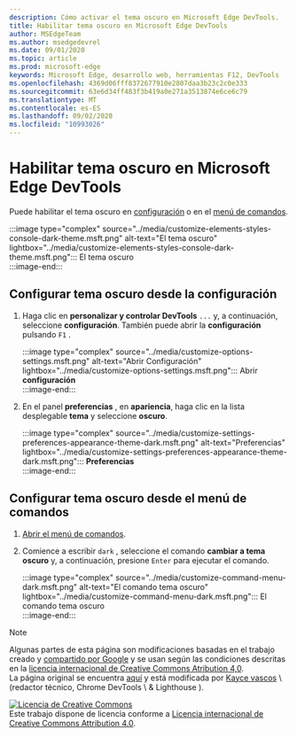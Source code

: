 ```yaml
---
description: Cómo activar el tema oscuro en Microsoft Edge DevTools.
title: Habilitar tema oscuro en Microsoft Edge DevTools
author: MSEdgeTeam
ms.author: msedgedevrel
ms.date: 09/01/2020
ms.topic: article
ms.prod: microsoft-edge
keywords: Microsoft Edge, desarrollo web, herramientas F12, DevTools
ms.openlocfilehash: 4369d06fff8372677910e2807daa3b23c2c0e333
ms.sourcegitcommit: 63e6d34ff483f3b419a0e271a3513874e6ce6c79
ms.translationtype: MT
ms.contentlocale: es-ES
ms.lasthandoff: 09/02/2020
ms.locfileid: "10993026"
---
```

<!-- Copyright Kayce Basques 

   Licensed under the Apache License, Version 2.0 (the "License");
   you may not use this file except in compliance with the License.
   You may obtain a copy of the License at

       https://www.apache.org/licenses/LICENSE-2.0

   Unless required by applicable law or agreed to in writing, software
   distributed under the License is distributed on an "AS IS" BASIS,
   WITHOUT WARRANTIES OR CONDITIONS OF ANY KIND, either express or implied.
   See the License for the specific language governing permissions and
   limitations under the License.  -->





# Habilitar tema oscuro en Microsoft Edge DevTools   

  

Puede habilitar el tema oscuro en [configuración](#set-up-dark-theme-from-settings) o en el [menú de comandos](#set-up-dark-theme-from-the-command-menu).  

:::image type="complex" source="../media/customize-elements-styles-console-dark-theme.msft.png" alt-text="El tema oscuro" lightbox="../media/customize-elements-styles-console-dark-theme.msft.png":::
   El tema oscuro  
:::image-end:::  

## Configurar tema oscuro desde la configuración   

1.  Haga clic en **personalizar y controlar DevTools** `...` y, a continuación, seleccione **configuración**.  También puede abrir la **configuración** pulsando `F1` .  
    
    :::image type="complex" source="../media/customize-options-settings.msft.png" alt-text="Abrir Configuración" lightbox="../media/customize-options-settings.msft.png":::
       Abrir **configuración**  
    :::image-end:::  

1.  En el panel **preferencias** , en **apariencia**, haga clic en la lista desplegable **tema** y seleccione **oscuro**.  
    
    :::image type="complex" source="../media/customize-settings-preferences-appearance-theme-dark.msft.png" alt-text="Preferencias" lightbox="../media/customize-settings-preferences-appearance-theme-dark.msft.png":::
       **Preferencias**  
    :::image-end:::  

## Configurar tema oscuro desde el menú de comandos   

1.  [Abrir el menú de comandos][DevtoolsCommandMenu].  
1.  Comience a escribir `dark` , seleccione el comando **cambiar a tema oscuro** y, a continuación, presione `Enter` para ejecutar el comando.  
    
    :::image type="complex" source="../media/customize-command-menu-dark.msft.png" alt-text="El comando tema oscuro" lightbox="../media/customize-command-menu-dark.msft.png":::
       El comando tema oscuro  
    :::image-end:::  
    
<!--  
   


-->  

<!-- links -->  

[DevtoolsCommandMenu]: ../command-menu/index.md "Menú comando | Microsoft docs"  

> [!NOTE]
> Algunas partes de esta página son modificaciones basadas en el trabajo creado y [compartido por Google][GoogleSitePolicies] y se usan según las condiciones descritas en la [licencia internacional de Creative Commons Atribution 4,0][CCA4IL].  
> La página original se encuentra [aquí](https://developers.google.com/web/tools/chrome-devtools/customize/dark-theme) y está modificada por [Kayce vascos][KayceBasques] \ (redactor técnico, Chrome DevTools \ & Lighthouse \).  

[![Licencia de Creative Commons][CCby4Image]][CCA4IL]  
Este trabajo dispone de licencia conforme a [Licencia internacional de Creative Commons Attribution 4.0][CCA4IL].  

[CCA4IL]: https://creativecommons.org/licenses/by/4.0  
[CCby4Image]: https://i.creativecommons.org/l/by/4.0/88x31.png  
[GoogleSitePolicies]: https://developers.google.com/terms/site-policies  
[KayceBasques]: https://developers.google.com/web/resources/contributors/kaycebasques  
